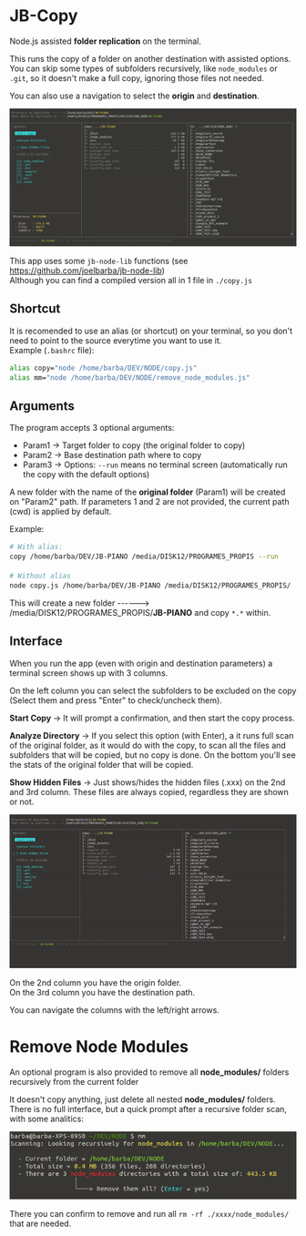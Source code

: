 # JB-Copy

Node.js assisted **folder replication** on the terminal.<br/>

This runs the copy of a folder on another destination with assisted options.<br/>
You can skip some types of subfolders recursively, like `node_modules` or `.git`, so it doesn't make a full copy, ignoring those files not needed.<br/>

You can also use a navigation to select the **origin** and **destination**.

![Screenshot of a sample view of a note edit](./samples/sample1.png)

This app uses some `jb-node-lib` functions (see https://github.com/joelbarba/jb-node-lib)<br/>
Although you can find a compiled version all in 1 file in `./copy.js`

## Shortcut
It is recomended to use an alias (or shortcut) on your terminal, so you don't need to point to the source everytime you want to use it.<br/>
Example (`.bashrc` file):
```bash
alias copy="node /home/barba/DEV/NODE/copy.js"
alias mm="node /home/barba/DEV/NODE/remove_node_modules.js"
```


## Arguments
The program accepts 3 optional arguments:
- Param1 → Target folder to copy (the original folder to copy)
- Param2 → Base destination path where to copy
- Param3 → Options: `--run` means no terminal screen (automatically run the copy with the default options)

A new folder with the name of the **original folder** (Param1) will be created on "Param2" path.
If parameters 1 and 2 are not provided, the current path (cwd) is applied by default.

Example:
```bash
# With alias:
copy /home/barba/DEV/JB-PIANO /media/DISK12/PROGRAMES_PROPIS --run

# Without alias
node copy.js /home/barba/DEV/JB-PIANO /media/DISK12/PROGRAMES_PROPIS/
```
  
This will create a new folder ------> /media/DISK12/PROGRAMES_PROPIS/**JB-PIANO**  and copy `*.*` within.

## Interface

When you run the app (even with origin and destination parameters) a terminal screen shows up with 3 columns.

On the left column you can select the subfolders to be excluded on the copy (Select them and press "Enter" to check/uncheck them).<br/>

**Start Copy** → It will prompt a confirmation, and then start the copy process.

**Analyze Directory** → If you select this option (with Enter), a it runs full scan of the original folder, as it would do with the copy, to scan all the files and subfolders that will be copied, but no copy is done.
On the bottom you'll see the stats of the original folder that will be copied.

**Show Hidden Files** → Just shows/hides the hidden files (.xxx) on the 2nd and 3rd column. These files are always copied, regardless they are shown or not.

![Screenshot of a sample view of a note edit](./samples/jb-copy-full.gif)

On the 2nd column you have the origin folder.<br/>
On the 3rd column you have the destination path.

You can navigate the columns with the left/right arrows.


# Remove Node Modules
An optional program is also provided to remove all **node_modules/** folders recursively from the current folder<br/>

It doesn't copy anything, just delete all nested **node_modules/** folders.<br/>
There is no full interface, but a quick prompt after a recursive folder scan, with some analitics:

![Screenshot of a sample view of a note edit](./samples/remove-node-modules.png)

There you can confirm to remove and run all `rm -rf ./xxxx/node_modules/` that are needed.

